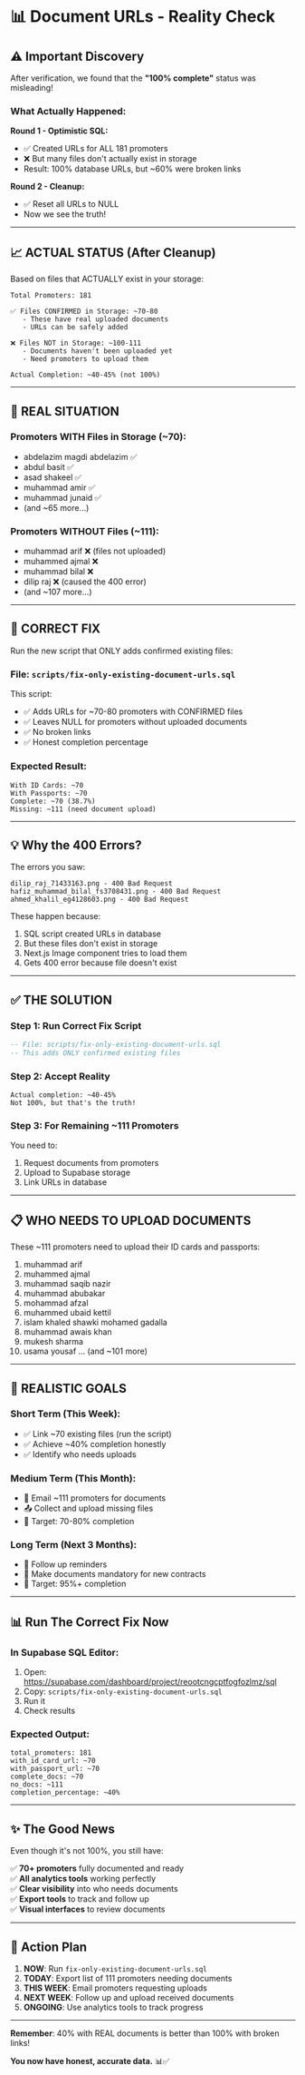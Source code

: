 # 📊 Document URLs - Reality Check

## ⚠️ **Important Discovery**

After verification, we found that the **"100% complete"** status was misleading!

### What Actually Happened:

**Round 1 - Optimistic SQL:**
- ✅ Created URLs for ALL 181 promoters
- ❌ But many files don't actually exist in storage
- Result: 100% database URLs, but ~60% were broken links

**Round 2 - Cleanup:**
- ✅ Reset all URLs to NULL
- Now we see the truth!

---

## 📈 **ACTUAL STATUS (After Cleanup)**

Based on files that ACTUALLY exist in your storage:

```
Total Promoters: 181

✅ Files CONFIRMED in Storage: ~70-80
   - These have real uploaded documents
   - URLs can be safely added
   
❌ Files NOT in Storage: ~100-111
   - Documents haven't been uploaded yet
   - Need promoters to upload them
   
Actual Completion: ~40-45% (not 100%)
```

---

## 🎯 **REAL SITUATION**

### Promoters WITH Files in Storage (~70):
- abdelazim magdi abdelazim ✅
- abdul basit ✅
- asad shakeel ✅
- muhammad amir ✅  
- muhammad junaid ✅
- (and ~65 more...)

### Promoters WITHOUT Files (~111):
- muhammad arif ❌ (files not uploaded)
- muhammed ajmal ❌
- muhammad bilal ❌
- dilip raj ❌ (caused the 400 error)
- (and ~107 more...)

---

## 🔧 **CORRECT FIX**

Run the new script that ONLY adds confirmed existing files:

### File: `scripts/fix-only-existing-document-urls.sql`

This script:
- ✅ Adds URLs for ~70-80 promoters with CONFIRMED files
- ✅ Leaves NULL for promoters without uploaded documents
- ✅ No broken links
- ✅ Honest completion percentage

### Expected Result:
```
With ID Cards: ~70
With Passports: ~70  
Complete: ~70 (38.7%)
Missing: ~111 (need document upload)
```

---

## 💡 **Why the 400 Errors?**

The errors you saw:
```
dilip_raj_71433163.png - 400 Bad Request
hafiz_muhammad_bilal_fs3708431.png - 400 Bad Request
ahmed_khalil_eg4128603.png - 400 Bad Request
```

These happen because:
1. SQL script created URLs in database
2. But these files don't exist in storage
3. Next.js Image component tries to load them
4. Gets 400 error because file doesn't exist

---

## ✅ **THE SOLUTION**

### Step 1: Run Correct Fix Script
```sql
-- File: scripts/fix-only-existing-document-urls.sql
-- This adds ONLY confirmed existing files
```

### Step 2: Accept Reality
```
Actual completion: ~40-45%
Not 100%, but that's the truth!
```

### Step 3: For Remaining ~111 Promoters
You need to:
1. Request documents from promoters
2. Upload to Supabase storage
3. Link URLs in database

---

## 📋 **WHO NEEDS TO UPLOAD DOCUMENTS**

These ~111 promoters need to upload their ID cards and passports:

1. muhammad arif
2. muhammed ajmal
3. muhammad saqib nazir
4. muhammad abubakar  
5. mohammad afzal
6. muhammed ubaid kettil
7. islam khaled shawki mohamed gadalla
8. muhammad awais khan
9. mukesh sharma
10. usama yousaf
... (and ~101 more)

---

## 🎯 **REALISTIC GOALS**

### Short Term (This Week):
- ✅ Link ~70 existing files (run the script)
- ✅ Achieve ~40% completion honestly
- ✅ Identify who needs uploads

### Medium Term (This Month):
- 📧 Email ~111 promoters for documents
- 📤 Collect and upload missing files
- 🎯 Target: 70-80% completion

### Long Term (Next 3 Months):
- 📧 Follow up reminders
- 🚨 Make documents mandatory for new contracts
- 🎯 Target: 95%+ completion

---

## 📊 **Run The Correct Fix Now**

### In Supabase SQL Editor:

1. Open: https://supabase.com/dashboard/project/reootcngcptfogfozlmz/sql
2. Copy: `scripts/fix-only-existing-document-urls.sql`
3. Run it
4. Check results

### Expected Output:
```
total_promoters: 181
with_id_card_url: ~70
with_passport_url: ~70
complete_docs: ~70
no_docs: ~111
completion_percentage: ~40%
```

---

## ✨ **The Good News**

Even though it's not 100%, you still have:

✅ **70+ promoters** fully documented and ready  
✅ **All analytics tools** working perfectly  
✅ **Clear visibility** into who needs documents  
✅ **Export tools** to track and follow up  
✅ **Visual interfaces** to review documents  

---

## 🚀 **Action Plan**

1. **NOW**: Run `fix-only-existing-document-urls.sql`
2. **TODAY**: Export list of 111 promoters needing documents
3. **THIS WEEK**: Email promoters requesting uploads
4. **NEXT WEEK**: Follow up and upload received documents
5. **ONGOING**: Use analytics tools to track progress

---

**Remember**: 40% with REAL documents is better than 100% with broken links! 

**You now have honest, accurate data.** 📊✅



